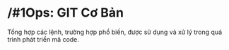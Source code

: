 # /#1Ops: GIT Cơ Bản

Tổng hợp các lệnh, trường hợp phổ biến, được sử dụng và xử lý trong quá trình phát triển mã code.